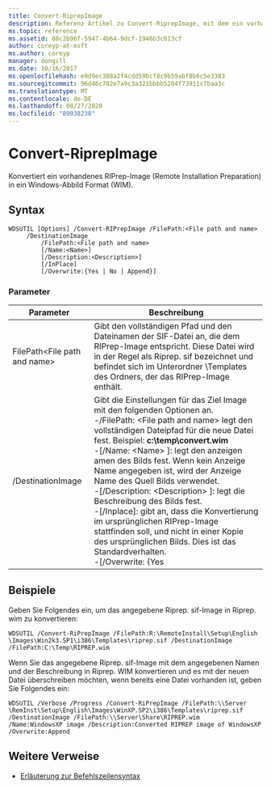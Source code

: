 ```yaml
---
title: Convert-RiprepImage
description: Referenz Artikel zu Convert-RiprepImage, mit dem ein vorhandenes RIPrep-Image (Remote Installation Vorbereitungs Image) in das Windows-Abbild Format (WIM) konvertiert wird.
ms.topic: reference
ms.assetid: 88c2b96f-5947-4b64-9dcf-1946b3c013cf
author: coreyp-at-msft
ms.author: coreyp
manager: dongill
ms.date: 10/16/2017
ms.openlocfilehash: e9d9ec388a2f4cdd59bcf8c9b59abf8b6c5e3383
ms.sourcegitcommit: 96d46c702e7a9c3a321bbbb5284f73911c7baa3c
ms.translationtype: MT
ms.contentlocale: de-DE
ms.lasthandoff: 08/27/2020
ms.locfileid: "89038238"
---
```

# <a name="convert-riprepimage"></a>Convert-RiprepImage

Konvertiert ein vorhandenes RIPrep-Image (Remote Installation Preparation) in ein Windows-Abbild Format (WIM).

## <a name="syntax"></a>Syntax

```
WDSUTIL [Options] /Convert-RIPrepImage /FilePath:<File path and name>
     /DestinationImage
         /FilePath:<File path and name>
         [/Name:<Name>]
         [/Description:<Description>]
         [/InPlace]
         [/Overwrite:{Yes | No | Append}]
```

### <a name="parameters"></a>Parameter

|            Parameter            |                                                                                                                                                                                                                                                                                                               Beschreibung                                                                                                                                                                                                                                                                                                                |
|---------------------------------|------------------------------------------------------------------------------------------------------------------------------------------------------------------------------------------------------------------------------------------------------------------------------------------------------------------------------------------------------------------------------------------------------------------------------------------------------------------------------------------------------------------------------------------------------------------------------------------------------------------------------------------|
| FilePath\<File path and name> |                                                                                                                                                                                                       Gibt den vollständigen Pfad und den Dateinamen der SIF-Datei an, die dem RIPrep-Image entspricht. Diese Datei wird in der Regel als Riprep. sif bezeichnet und befindet sich im Unterordner \Templates des Ordners, der das RIPrep-Image enthält.                                                                                                                                                                                                       |
|        /DestinationImage        | Gibt die Einstellungen für das Ziel Image mit den folgenden Optionen an.</br>-/FilePath: \<File path and name> legt den vollständigen Dateipfad für die neue Datei fest. Beispiel: **c:\temp\convert.wim**</br>-[/Name: \<Name> ]: legt den anzeigen amen des Bilds fest. Wenn kein Anzeige Name angegeben ist, wird der Anzeige Name des Quell Bilds verwendet.</br>-[/Description: \<Description> ]: legt die Beschreibung des Bilds fest.</br>-[/Inplace]: gibt an, dass die Konvertierung im ursprünglichen RIPrep-Image stattfinden soll, und nicht in einer Kopie des ursprünglichen Bilds. Dies ist das Standardverhalten.</br>-[/Overwrite: {Yes |

## <a name="examples"></a>Beispiele

Geben Sie Folgendes ein, um das angegebene Riprep. sif-Image in Riprep. wim zu konvertieren:
```
WDSUTIL /Convert-RiPrepImage /FilePath:R:\RemoteInstall\Setup\English
\Images\Win2k3.SP1\i386\Templates\riprep.sif /DestinationImage
/FilePath:C:\Temp\RIPREP.wim
```
Wenn Sie das angegebene Riprep. sif-Image mit dem angegebenen Namen und der Beschreibung in Riprep. WIM konvertieren und es mit der neuen Datei überschreiben möchten, wenn bereits eine Datei vorhanden ist, geben Sie Folgendes ein:
```
WDSUTIL /Verbose /Progress /Convert-RiPrepImage /FilePath:\\Server
\RemInst\Setup\English\Images\WinXP.SP2\i386\Templates\riprep.sif
/DestinationImage /FilePath:\\Server\Share\RIPREP.wim
/Name:WindowsXP image /Description:Converted RIPREP image of WindowsXP
/Overwrite:Append
```

## <a name="additional-references"></a>Weitere Verweise

- [Erläuterung zur Befehlszeilensyntax](command-line-syntax-key.md)
